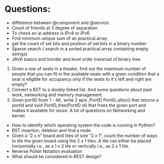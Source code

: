 # Questions:

* difference between @component and @service.
* Count of friends at 3 degree of separation
* To check an ip address is IPv4 or IPv6
* Find minimum unique sum of an practical.array
* get the count of set bits and position of set bits in a binary number
* Sparse search ( search in a sorted practical.array containing empty strings)
* JAVA basics and Inorder and level order traversal of binary tree.
1) Given a row of seats in a theater, find out the maximum number of people that you can fit in the available seats with a given condition that a seat is eligible for occupancy only if the seats to it's left and right are empty?
2) Convert a BST to a doubly linked list. And some questions about past work, networking and memory management.
3) Given portID from 1 - 4K, write 2 apis ,PortID PortID_alloc() that returns a portId and void PortID_free(PortID id) that frees the given port and makes it available for reuse. A lot of questions on Networking and kernel.
* How to identify which operating system the code is running in Python?
* BST insertion, deletion and find a node.
* Given a “2 x n” board and tiles of size “2 x 1”, count the number of ways to tile the given board using the 2 x 1 tiles. A tile can either be placed horizontally i.e., as a 1 x 2 tile or vertically i.e., as 2 x 1 tile.
* Reverse Polish Notation evaluation
* What should be considered in REST design?
